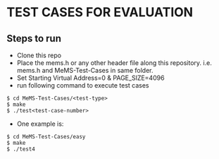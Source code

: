 # TEST CASES FOR EVALUATION

## Steps to run
- Clone this repo
- Place the mems.h or any other header file along this repository. i.e. mems.h and MeMS-Test-Cases in same folder.
- Set Starting Virtual Address=0 & PAGE_SIZE=4096
- run following command to execute test cases
```
$ cd MeMS-Test-Cases/<test-type>
$ make
$ ./test<test-case-number>
```
- One example is:
```
$ cd MeMS-Test-Cases/easy
$ make
$ ./test4
```
